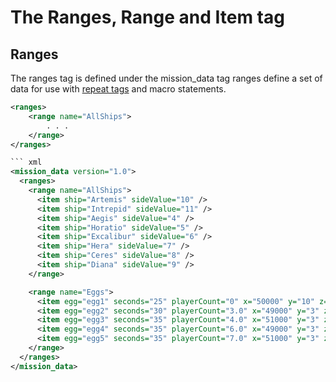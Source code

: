 # The Ranges, Range and Item tag

## Ranges
The ranges tag is defined under the mission_data tag
ranges define a set of data for use with [repeat tags](tag-repeat.md) and macro statements.


``` xml
<ranges>
    <range name="AllShips">
        . . .
    </range>
</ranges>

``` xml
<mission_data version="1.0">
  <ranges>
    <range name="AllShips">
      <item ship="Artemis" sideValue="10" />
      <item ship="Intrepid" sideValue="11" />
      <item ship="Aegis" sideValue="4" />
      <item ship="Horatio" sideValue="5" />
      <item ship="Excalibur" sideValue="6" />
      <item ship="Hera" sideValue="7" />
      <item ship="Ceres" sideValue="8" />
      <item ship="Diana" sideValue="9" />
    </range>

    <range name="Eggs">
      <item egg="egg1" seconds="25" playerCount="0" x="50000" y="10" z="5000" />
      <item egg="egg2" seconds="30" playerCount="3.0" x="49000" y="3" z="49000" />
      <item egg="egg3" seconds="35" playerCount="4.0" x="51000" y="3" z="51000" />
      <item egg="egg4" seconds="35" playerCount="6.0" x="49000" y="3" z="5100" />
      <item egg="egg5" seconds="35" playerCount="7.0" x="51000" y="3" z="49000" />
    </range>
  </ranges>
</mission_data>
```